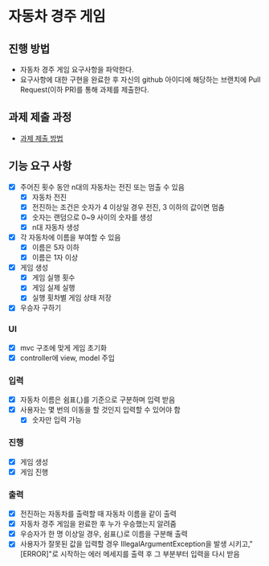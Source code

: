 # 자동차 경주 게임
## 진행 방법
* 자동차 경주 게임 요구사항을 파악한다.
* 요구사항에 대한 구현을 완료한 후 자신의 github 아이디에 해당하는 브랜치에 Pull Request(이하 PR)를 통해 과제를 제출한다.

## 과제 제출 과정
* [과제 제출 방법](https://github.com/next-step/nextstep-docs/tree/master/precourse)

## 기능 요구 사항
* [X] 주어진 횟수 동안 n대의 자동차는 전진 또는 멈출 수 있음
  * [X] 자동차 전진
  * [X] 전진하는 조건은 숫자가 4 이상일 경우 전진, 3 이하의 값이면 멈춤
  * [X] 숫자는 랜덤으로 0~9 사이의 숫자를 생성
  * [X] n대 자동차 생성
* [X] 각 자동차에 이름을 부여할 수 있음
  * [X] 이름은 5자 이하
  * [X] 이름은 1자 이상
* [X] 게임 생성
  * [X] 게임 실행 횟수
  * [X] 게임 실제 실행
  * [X] 실행 횟차별 게임 상태 저장
* [X] 우승자 구하기

### UI
* [X] mvc 구조에 맞게 게임 초기화
* [X] controller에 view, model 주입 

### 입력
* [X] 자동차 이름은 쉼표(,)를 기준으로 구분하며 입력 받음
* [X] 사용자는 몇 번의 이동을 할 것인지 입력할 수 있어야 함
    * [X] 숫자만 입력 가능
### 진행
* [X] 게임 생성
* [X] 게임 진행
### 출력
* [X] 전진하는 자동차를 출력할 때 자동차 이름을 같이 출력
* [X] 자동차 경주 게임을 완료한 후 누가 우승했는지 알려줌
* [X] 우승자가 한 명 이상일 경우, 쉼표(,)로 이름을 구분해 출력
* [X] 사용자가 잘못된 값을 입력할 경우 IllegalArgumentException을 발생 시키고,"[ERROR]"로 시작하는 에러 메세지를 출력 후 그 부분부터 입력을 다시 받음